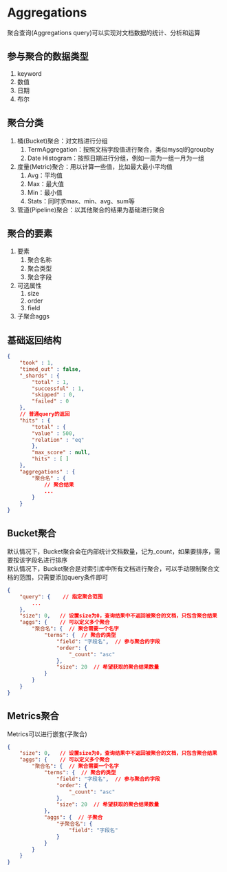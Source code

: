 # Aggregations
聚合查询(Aggregations query)可以实现对文档数据的统计、分析和运算

## 参与聚合的数据类型
1. keyword
2. 数值
3. 日期
4. 布尔

## 聚合分类
1. 桶(Bucket)聚合：对文档进行分组
   1. TermAggregation：按照文档字段值进行聚合，类似mysql的groupby
   2. Date Histogram：按照日期进行分组，例如一周为一组一月为一组
2. 度量(Metric)聚合：用以计算一些值，比如最大最小平均值
   1. Avg：平均值
   2. Max：最大值
   3. Min：最小值
   4. Stats：同时求max、min、avg、sum等
3. 管道(Pipeline)聚合：以其他聚合的结果为基础进行聚合

## 聚合的要素
1. 要素
   1. 聚合名称
   2. 聚合类型
   3. 聚合字段
2. 可选属性
   1. size
   2. order
   3. field
3. 子聚合aggs

## 基础返回结构
```json
{
    "took" : 1,
    "timed_out" : false,
    "_shards" : {
        "total" : 1,
        "successful" : 1,
        "skipped" : 0,
        "failed" : 0
    },
    // 普通query的返回
    "hits" : {
        "total" : {
        "value" : 500,
        "relation" : "eq"
        },
        "max_score" : null,
        "hits" : [ ]
    },
    "aggregations" : {
        "聚合名" : {
            // 聚合结果
            ...
        }
    }
}
```

## Bucket聚合
默认情况下，Bucket聚合会在内部统计文档数量，记为_count，如果要排序，需要按该字段名进行排序  
默认情况下，Bucket聚合是对索引库中所有文档进行聚合，可以手动限制聚合文档的范围，只需要添加query条件即可
```json
{
    "query": {    // 指定聚合范围
        ...
    },
    "size": 0,   // 设置size为0，查询结果中不返回被聚合的文档，只包含聚合结果
    "aggs": {    // 可以定义多个聚合
        "聚合名": {  // 聚合需要一个名字
            "terms": {  // 聚合的类型
                "field": "字段名",  // 参与聚合的字段
                "order": {
                    "_count": "asc"
                },
                "size": 20  // 希望获取的聚合结果数量
            }
        }
    }
}
```

## Metrics聚合
Metrics可以进行嵌套(子聚合)
```json
{
    "size": 0,   // 设置size为0，查询结果中不返回被聚合的文档，只包含聚合结果
    "aggs": {    // 可以定义多个聚合
        "聚合名": {  // 聚合需要一个名字
            "terms": {  // 聚合的类型
                "field": "字段名",  // 参与聚合的字段
                "order": {
                    "_count": "asc"
                },
                "size": 20  // 希望获取的聚合结果数量
            },
            "aggs": {  // 子聚合
                "子聚合名": {
                    "field": "字段名"
                }
            }
        }
    }
}
```
